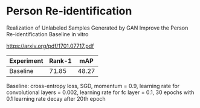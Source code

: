 # Person Re-identification
Realization of Unlabeled Samples Generated by GAN Improve the Person Re-identification Baseline in vitro

https://arxiv.org/pdf/1701.07717.pdf

| Experiment    | Rank-1        | mAP           |
| ------------- | ------------- | ------------- |
| Baseline      | 71.85         | 48.27         |

Baseline: cross-entropy loss, SGD, momentum = 0.9, learning rate for convolutional layers = 0.002, learning rate for fc layer  = 0.1, 30 epochs with 0.1 learning rate decay after 20th epoch
